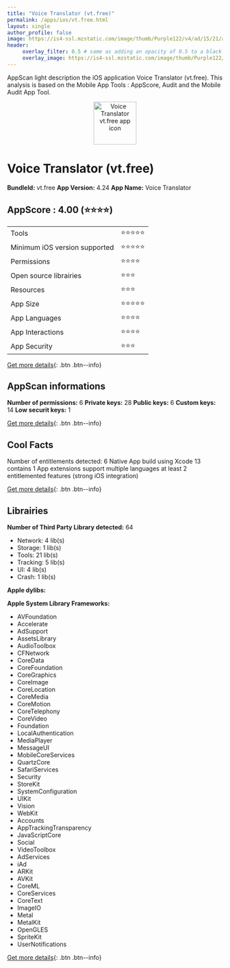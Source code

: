 ```yaml
---
title: "Voice Translator (vt.free)"
permalink: /apps/ios/vt.free.html
layout: single
author_profile: false
image: https://is4-ssl.mzstatic.com/image/thumb/Purple122/v4/ad/15/21/ad152179-b75c-be4f-cf81-847504f4fdcc/AppIcon_Release-0-1x_U007emarketing-0-10-0-sRGB-85-220.png/512x512bb.jpg
header: 
     overlay_filter: 0.5 # same as adding an opacity of 0.5 to a black background
     overlay_image: https://is4-ssl.mzstatic.com/image/thumb/Purple122/v4/ad/15/21/ad152179-b75c-be4f-cf81-847504f4fdcc/AppIcon_Release-0-1x_U007emarketing-0-10-0-sRGB-85-220.png/512x512bb.jpg
---
```

AppScan light description the iOS application Voice Translator (vt.free). This analysis is based on the Mobile App Tools : AppScore, Audit and the Mobile Audit App Tool.

  
  
<div style="text-align: center;"><img src="https://is4-ssl.mzstatic.com/image/thumb/Purple122/v4/ad/15/21/ad152179-b75c-be4f-cf81-847504f4fdcc/AppIcon_Release-0-1x_U007emarketing-0-10-0-sRGB-85-220.png/512x512bb.jpg" width="100" height="100" alt="Voice Translator vt.free app icon"></div>  
  
# Voice Translator (vt.free)

**BundleId:** vt.free
**App Version:** 4.24
**App Name:** Voice Translator


## AppScore : 4.00 (⭐️⭐️⭐️⭐️) 

<table>
<tr><td> Tools </td><td> ⭐️⭐️⭐️⭐️⭐️ </td></tr>
<tr><td> Minimum iOS version supported </td><td> ⭐️⭐️⭐️⭐️⭐️ </td></tr>
<tr><td> Permissions </td><td> ⭐️⭐️⭐️⭐️ </td></tr>
<tr><td> Open source librairies </td><td> ⭐️⭐️⭐️ </td></tr>
<tr><td> Resources </td><td> ⭐️⭐️⭐️ </td></tr>
<tr><td> App Size </td><td> ⭐️⭐️⭐️⭐️⭐️ </td></tr>
<tr><td> App Languages </td><td> ⭐️⭐️⭐️⭐️ </td></tr>
<tr><td> App Interactions </td><td> ⭐️⭐️⭐️⭐️ </td></tr>
<tr><td> App Security </td><td> ⭐️⭐️⭐️ </td></tr>
</table>

[Get more details](/pricing.html){: .btn .btn--info}  
  
## AppScan informations 

**Number of permissions:** 6
**Private keys:** 28
**Public keys:** 6
**Custom keys:** 14
**Low securit keys:** 1
  
[Get more details](/pricing.html){: .btn .btn--info}

## Cool Facts

Number of entitlements detected: 6
Native App
build using Xcode 13
contains 1 App extensions
support multiple languages
at least 2 entitlemented features (strong iOS integration)
  
[Get more details](/pricing.html){: .btn .btn--info}

## Librairies 
**Number of Third Party Library detected:** 64
- Network: 4 lib(s)
- Storage: 1 lib(s)
- Tools: 21 lib(s)
- Tracking: 5 lib(s)
- UI: 4 lib(s)
- Crash: 1 lib(s)

**Apple dylibs:**


**Apple System Library Frameworks:**
- AVFoundation
- Accelerate
- AdSupport
- AssetsLibrary
- AudioToolbox
- CFNetwork
- CoreData
- CoreFoundation
- CoreGraphics
- CoreImage
- CoreLocation
- CoreMedia
- CoreMotion
- CoreTelephony
- CoreVideo
- Foundation
- LocalAuthentication
- MediaPlayer
- MessageUI
- MobileCoreServices
- QuartzCore
- SafariServices
- Security
- StoreKit
- SystemConfiguration
- UIKit
- Vision
- WebKit
- Accounts
- AppTrackingTransparency
- JavaScriptCore
- Social
- VideoToolbox
- AdServices
- iAd
- ARKit
- AVKit
- CoreML
- CoreServices
- CoreText
- ImageIO
- Metal
- MetalKit
- OpenGLES
- SpriteKit
- UserNotifications


  
[Get more details](/pricing.html){: .btn .btn--info}

